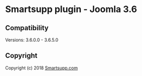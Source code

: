 # Smartsupp plugin - Joomla 3.6

## Compatibility

Versions: 3.6.0.0 - 3.6.5.0

## Copyright

Copyright (c) 2018 [Smartsupp.com](https://www.smartsupp.com/)

